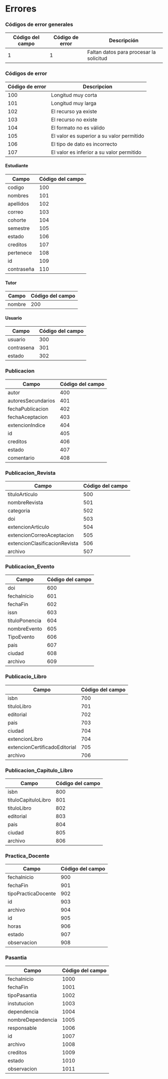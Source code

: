# Errores

### Códigos de error generales
|Código del campo|Código de error|Descripción|
|---|---|---|
|1|1|Faltan datos para procesar la solicitud|

### Códigos de error
|Código de error|Descripcion|
|---|---|
|100|Longitud muy corta|
|101|Longitud muy larga|
|102|El recurso ya existe|
|103|El recurso no existe|
|104|El formato no es válido|
|105|El valor es superior a su valor permitido|
|106|El tipo de dato es incorrecto|
|107|El valor es inferior a su valor permitido|

#### Estudiante
|Campo|Código del campo|
|---|---|
|codigo|100|
|nombres|101|
|apellidos|102|
|correo|103|
|cohorte|104|
|semestre|105|
|estado|106|
|creditos|107|
|pertenece|108|
|id|109|
|contraseña|110|

#### Tutor
|Campo|Código del campo|
|---|---|
|nombre|200|

#### Usuario
|Campo|Código del campo|
|---|---|
|usuario|300|
|contrasena|301|
|estado|302|

### Publicacion
|Campo|Código del campo|
|---|---|
|autor|400|
|autoresSecundarios|401|
|fechaPublicacion|402|
|fechaAceptacion|403|
|extencionIndice|404|
|id|405|
|creditos|406|
|estado|407|
|comentario|408|

### Publicacion_Revista
|Campo|Código del campo|
|---|---|
|tituloArtículo|500|
|nombreRevista|501|
|categoria|502|
|doi|503|
|extencionArticulo|504|
|extencionCorreoAceptacion|505|
|extencionClasificacionRevista|506|
|archivo|507|

### Publicacion_Evento
|Campo|Código del campo|
|---|---|
|doi|600|
|fechaInicio|601|
|fechaFin|602|
|issn|603|
|tituloPonencia|604|
|nombreEvento|605|
|TipoEvento|606|
|pais|607|
|ciudad|608|
|archivo|609|

### Publicacio_Libro
|Campo|Código del campo|
|---|---|
|isbn|700|
|tituloLibro|701|
|editorial|702|
|pais|703|
|ciudad|704|
|extencionLibro|704|
|extencionCertificadoEditorial|705|
|archivo|706|

### Publicacion_Capitulo_Libro
|Campo|Código del campo|
|---|---|
|isbn|800|
|tituloCapituloLibro|801|
|tituloLibro|802|
|editorial|803|
|pais|804|
|ciudad|805|
|archivo|806|

### Practica_Docente
|Campo|Código del campo|
|---|---|
|fechaInicio|900|
|fechaFin|901|
|tipoPracticaDocente|902|
|id|903|
|archivo|904|
|id|905|
|horas|906|
|estado|907|
|observacion|908|

### Pasantia
|Campo|Código del campo|
|---|---|
|fechaInicio|1000|
|fechaFin|1001|
|tipoPasantia|1002|
|instutucion|1003|
|dependencia|1004|
|nombreDependencia|1005|
|responsable|1006|
|id|1007|
|archivo|1008|
|creditos|1009|
|estado|1010|
|observacion|1011|
